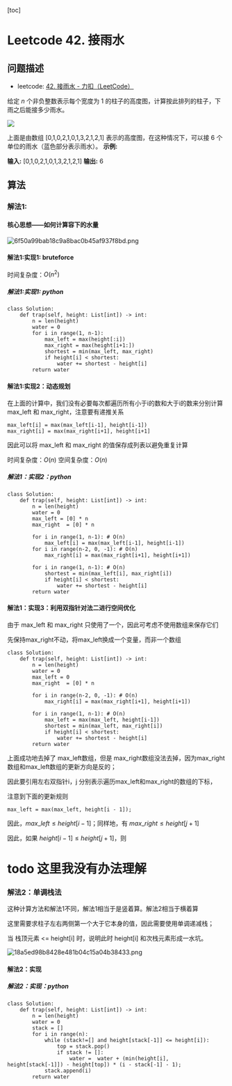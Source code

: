 [toc]

# Leetcode 42. 接雨水

## 问题描述

- leetcode: [42. 接雨水 - 力扣（LeetCode）](https://leetcode-cn.com/problems/trapping-rain-water/)

给定 *n* 个非负整数表示每个宽度为 1 的柱子的高度图，计算按此排列的柱子，下雨之后能接多少雨水。

![](https://assets.leetcode-cn.com/aliyun-lc-upload/uploads/2018/10/22/rainwatertrap.png)

上面是由数组 \[0,1,0,2,1,0,1,3,2,1,2,1\] 表示的高度图，在这种情况下，可以接 6 个单位的雨水（蓝色部分表示雨水）。
**示例:**

**输入:** \[0,1,0,2,1,0,1,3,2,1,2,1\]
**输出:** 6


## 算法


### 解法1:

#### 核心思想——如何计算容下的水量

![6f50a99bab18c9a8bac0b45af937f8bd.png](evernotecid://8E200321-31A9-427B-BECA-CC44235980BC/appyinxiangcom/22483756/ENResource/p12626)

#### 解法1:实现1: bruteforce


时间复杂度：$O(n^2)$

##### 解法1:实现1: python


```
class Solution:
    def trap(self, height: List[int]) -> int:
        n = len(height)
        water = 0
        for i in range(1, n-1):
            max_left = max(height[:i])
            max_right = max(height[i+1:])
            shortest = min(max_left, max_right)
            if height[i] < shortest:
                water += shortest - height[i]
        return water
```

#### 解法1:实现2：动态规划

在上面的计算中，我们没有必要每次都遍历所有小于i的数和大于i的数来分别计算max_left 和 max_right，注意要有递推关系

```
max_left[i] = max(max_left[i-1], height[i-1])
max_right[i] = max(max_right[i+1], height[i+1]
```

因此可以将 max_left 和 max_right 的值保存成列表以避免重复计算

时间复杂度：$O(n)$
空间复杂度：$O(n)$

##### 解法1：实现2：python

```
class Solution:
    def trap(self, height: List[int]) -> int:
        n = len(height)
        water = 0
        max_left = [0] * n
        max_right  = [0] * n

        for i in range(1, n-1): # O(n)
            max_left[i] = max(max_left[i-1], height[i-1])
        for i in range(n-2, 0, -1): # O(n)
            max_right[i] = max(max_right[i+1], height[i+1])
            
        for i in range(1, n-1): # O(n)
            shortest = min(max_left[i], max_right[i])
            if height[i] < shortest:
                water += shortest - height[i]
        return water
```

#### 解法1：实现3：利用双指针对法二进行空间优化

由于 max_left 和 max_right 只使用了一个，因此可考虑不使用数组来保存它们

先保持max_right不动，将max_left换成一个变量，而非一个数组

```
class Solution:
    def trap(self, height: List[int]) -> int:
        n = len(height)
        water = 0
        max_left = 0
        max_right  = [0] * n
        
        for i in range(n-2, 0, -1): # O(n)
            max_right[i] = max(max_right[i+1], height[i+1])
            
        for i in range(1, n-1): # O(n)
            max_left = max(max_left, height[i-1])
            shortest = min(max_left, max_right[i])
            if height[i] < shortest:
                water += shortest - height[i]
        return water
```

上面成功地去掉了 max_left数组，但是 max_right数组没法去掉，因为max_right数组和max_left数组的更新方向是反的；

因此要引用左右双指针i，j 分别表示遍历max_left和max_right的数组的下标，

注意到下面的更新规则

```
max_left = max(max_left, height[i - 1]);
```

因此，$max\_left \le height[i-1]$；同样地，有 $max\_right \le height[j+1]$

因此，如果 $height[i-1] \le height[j+1]$，则

# todo 这里我没有办法理解

### 解法2：单调栈法


这种计算方法和解法1不同，解法1相当于是竖着算。解法2相当于横着算

这里需要求柱子左右两侧第一个大于它本身的值，因此需要使用单调递减栈；

当 栈顶元素 <= height[i] 时，说明此时 height[i] 和次栈元素形成一水坑。

![18a5ed98b8428e481b04c15a04b38433.png](evernotecid://8E200321-31A9-427B-BECA-CC44235980BC/appyinxiangcom/22483756/ENResource/p12627)


#### 解法2：实现

##### 解法2：实现：python

```
class Solution:
    def trap(self, height: List[int]) -> int:
        n = len(height)
        water = 0
        stack = []
        for i in range(n):
            while (stack!=[] and height[stack[-1]] <= height[i]):
                top = stack.pop()
                if stack != []:
                    water =  water + (min(height[i], height[stack[-1]]) - height[top]) * (i - stack[-1] - 1);
            stack.append(i)
        return water
```